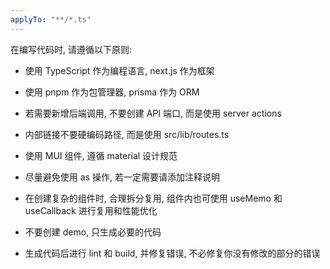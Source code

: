 ```yaml
---
applyTo: "**/*.ts"
---
```


在编写代码时, 请遵循以下原则:

- 使用 TypeScript 作为编程语言, next.js 作为框架
- 使用 pnpm 作为包管理器, prisma 作为 ORM

- 若需要新增后端调用, 不要创建 API 端口, 而是使用 server actions
- 内部链接不要硬编码路径, 而是使用 src/lib/routes.ts
- 使用 MUI 组件, 遵循 material 设计规范
- 尽量避免使用 as 操作, 若一定需要请添加注释说明

- 在创建复杂的组件时, 合理拆分复用, 组件内也可使用 useMemo 和 useCallback 进行复用和性能优化
- 不要创建 demo, 只生成必要的代码
- 生成代码后进行 lint 和 build, 并修复错误, 不必修复你没有修改的部分的错误
